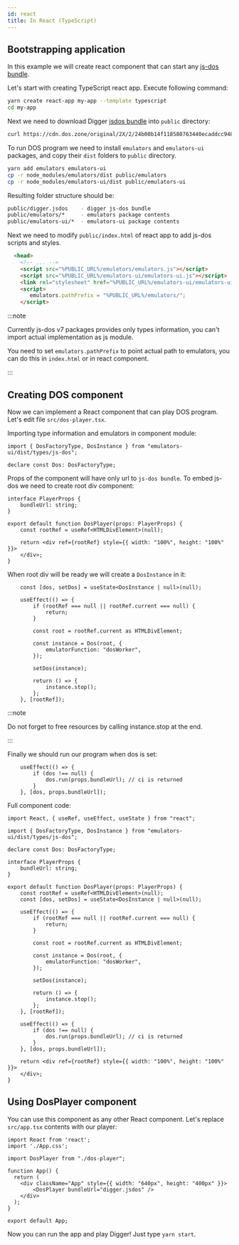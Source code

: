 ```yaml
---
id: react
title: In React (TypeScript)
---
```


## Bootstrapping application

In this example we will create react component that can start any [js-dos bundle](jsdos-bundle).

Let's start with creating TypeScript react app. Execute following command:
```sh
yarn create react-app my-app --template typescript
cd my-app
```

Next we need to download Digger [jsdos bundle](jsdos-bundle) into `public` directory:
```sh
curl https://cdn.dos.zone/original/2X/2/24b00b14f118580763440ecaddcc948f8cb94f14.jsdos -o public/digger.jsdos
```

To run DOS program we need to install `emulators` and `emulators-ui` packages, and copy their `dist` folders
to `public` directory.
```sh
yarn add emulators emulators-ui
cp -r node_modules/emulators/dist public/emulators
cp -r node_modules/emulators-ui/dist public/emulators-ui
```

Resulting folder structure should be:
```sh
public/digger.jsdos    - digger js-dos bundle
public/emulators/*     - emulators package contents
public/emulators-ui/*  - emulators-ui package contents
```

Next we need to modify `public/index.html` of react app to add js-dos scripts and styles.
```html
  <head>
    <!-- ... -->
    <script src="%PUBLIC_URL%/emulators/emulators.js"></script>
    <script src="%PUBLIC_URL%/emulators-ui/emulators-ui.js"></script>
    <link rel="stylesheet" href="%PUBLIC_URL%/emulators-ui/emulators-ui.css">
    <script>
       emulators.pathPrefix = "%PUBLIC_URL%/emulators/";
    </script>
```

:::note

Currently js-dos v7 packages provides only types information, you can't import actual implementation as 
js module.

You need to set `emulators.pathPrefix` to point actual path to emulators, you can do this in `index.html` or in 
react component.

:::

## Creating DOS component

Now we can implement a React component that can play DOS program. Let's edit file `src/dos-player.tsx`.

Importing type information and emulators in component module:

```tsx
import { DosFactoryType, DosInstance } from "emulators-ui/dist/types/js-dos";

declare const Dos: DosFactoryType;
```

Props of the component will have only url to `js-dos bundle`. To embed js-dos we need to create root div
component:

```tsx
interface PlayerProps {
    bundleUrl: string;
}

export default function DosPlayer(props: PlayerProps) {
    const rootRef = useRef<HTMLDivElement>(null);

    return <div ref={rootRef} style={{ width: "100%", height: "100%" }}>
    </div>;
}
```

When root div will be ready we will create a `DosInstance` in it:
```tsx
    const [dos, setDos] = useState<DosInstance | null>(null);

    useEffect(() => {
        if (rootRef === null || rootRef.current === null) {
            return;
        }

        const root = rootRef.current as HTMLDivElement;

        const instance = Dos(root, {
            emulatorFunction: "dosWorker",
        });

        setDos(instance);

        return () => {
            instance.stop();
        };
    }, [rootRef]);
```

:::note

Do not forget to free resources by calling instance.stop at the end.

:::

Finally we should run our program when dos is set:

```tsx
    useEffect(() => {
        if (dos !== null) {
            dos.run(props.bundleUrl); // ci is returned
        }
    }, [dos, props.bundleUrl]);
```

Full component code:
```tsx
import React, { useRef, useEffect, useState } from "react";

import { DosFactoryType, DosInstance } from "emulators-ui/dist/types/js-dos";

declare const Dos: DosFactoryType;

interface PlayerProps {
    bundleUrl: string;
}

export default function DosPlayer(props: PlayerProps) {
    const rootRef = useRef<HTMLDivElement>(null);
    const [dos, setDos] = useState<DosInstance | null>(null);

    useEffect(() => {
        if (rootRef === null || rootRef.current === null) {
            return;
        }

        const root = rootRef.current as HTMLDivElement;

        const instance = Dos(root, {
            emulatorFunction: "dosWorker",
        });

        setDos(instance);

        return () => {
            instance.stop();
        };
    }, [rootRef]);

    useEffect(() => {
        if (dos !== null) {
            dos.run(props.bundleUrl); // ci is returned
        }
    }, [dos, props.bundleUrl]);

    return <div ref={rootRef} style={{ width: "100%", height: "100%" }}>
    </div>;
}
```

## Using DosPlayer component

You can use this component as any other React component. Let's replace `src/app.tsx` contents with our player:

```tsx
import React from 'react';
import './App.css';

import DosPlayer from "./dos-player";

function App() {
  return (
    <div className="App" style={{ width: "640px", height: "400px" }}>
        <DosPlayer bundleUrl="digger.jsdos" />
    </div>
  );
}

export default App;
```


Now you can run the app and play Digger! Just type `yarn start`.
